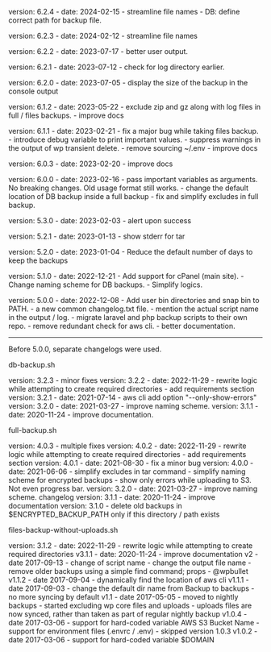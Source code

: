 version: 6.2.4
    - date: 2024-02-15
    - streamline file names
    - DB: define correct path for backup file.

version: 6.2.3
    - date: 2024-02-12
    - streamline file names

version: 6.2.2
    - date: 2023-07-17
    - better user output.

version: 6.2.1
    - date: 2023-07-12
    - check for log directory earlier.

version: 6.2.0
    - date: 2023-07-05
    - display the size of the backup in the console output

version: 6.1.2
    - date: 2023-05-22
    - exclude zip and gz along with log files in full / files backups.
    - improve docs

version: 6.1.1
    - date: 2023-02-21
    - fix a major bug while taking files backup.
    - introduce debug variable to print important values.
    - suppress warnings in the output of wp transient delete.
    - remove sourcing ~/.env
    - improve docs

version: 6.0.3
    - date: 2023-02-20
    - improve docs

version: 6.0.0
    - date: 2023-02-16
    - pass important variables as arguments. No breaking changes. Old usage format still works.
    - change the default location of DB backup inside a full backup
    - fix and simplify excludes in full backup.

version: 5.3.0
    - date: 2023-02-03
    - alert upon success

version: 5.2.1
    - date: 2023-01-13
    - show stderr for tar

version: 5.2.0
    - date: 2023-01-04
    - Reduce the default number of days to keep the backups

version: 5.1.0
    - date: 2022-12-21
    - Add support for cPanel (main site).
    - Change naming scheme for DB backups.
    - Simplify logics.

version: 5.0.0
    - date: 2022-12-08
    - Add user bin directories and snap bin to PATH.
    - a new common changelog.txt file.
    - mention the actual script name in the output / log.
    - migrate laravel and php backup scripts to their own repo.
    - remove redundant check for aws cli.
    - better documentation.

-----------------------------------------------------------------------------

Before 5.0.0, separate changelogs were used.

db-backup.sh

version: 3.2.3
    - minor fixes
version: 3.2.2
    - date: 2022-11-29
    - rewrite logic while attempting to create required directories
    - add requirements section
version: 3.2.1
    - date: 2021-07-14
    - aws cli add option "--only-show-errors"
version: 3.2.0
    - date: 2021-03-27
    - improve naming scheme.
version: 3.1.1
    - date: 2020-11-24
    - improve documentation.

full-backup.sh

version: 4.0.3
    - multiple fixes
version: 4.0.2
    - date: 2022-11-29
    - rewrite logic while attempting to create required directories
    - add requirements section
version: 4.0.1
    - date: 2021-08-30
    - fix a minor bug
version: 4.0.0
    - date: 2021-06-06
    - simplify excludes in tar command
    - simplify naming scheme for encrypted backups
    - show only errors while uploading to S3. Not even progress bar.
version: 3.2.0
    - date: 2021-03-27
    - improve naming scheme.
changelog
version: 3.1.1
    - date: 2020-11-24
    - improve documentation
version: 3.1.0
    - delete old backups in $ENCRYPTED_BACKUP_PATH only if this directory / path exists


files-backup-without-uploads.sh

version: 3.1.2
    - date: 2022-11-29
    - rewrite logic while attempting to create required directories
v3.1.1
    - date: 2020-11-24
    - improve documentation
v2
    - date 2017-09-13
    - change of script name
    - change the output file name
    - remove older backups using a simple find command; props - @wpbullet
v1.1.2
    - date 2017-09-04
    - dynamically find the location of aws cli
v1.1.1
    - date 2017-09-03
    - change the default dir name from Backup to backups
    - no more syncing by default
v1.1
    - date 2017-05-05
    - moved to nightly backups
    - started excluding wp core files and uploads
    - uploads files are now synced, rather than taken as part of regular nightly backup
v1.0.4
    - date 2017-03-06
    - support for hard-coded variable AWS S3 Bucket Name
    - support for environment files (.envrc / .env)
    - skipped version 1.0.3
v1.0.2
    - date 2017-03-06
    - support for hard-coded variable $DOMAIN

